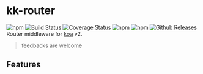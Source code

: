 # kk-router

[![npm](https://img.shields.io/npm/v/npm.svg?style=flat-square)]([![node](https://img.shields.io/node/v/gh-badges.svg?style=flat-square)]([![npm](https://img.shields.io/npm/l/express.svg?style=flat-square)](https://github.com/amenema/kk-router)))
[![Build Status](https://travis-ci.org/amenema/kk-router.svg?branch=master)](https://travis-ci.org/amenema/kk-router)
[![Coverage Status][cov-img]][cov-url]
[![npm](https://img.shields.io/npm/dt/express.svg?style=flat-square)](https://www.npmjs.com/package/kk-router)
[![npm](https://img.shields.io/npm/l/express.svg?style=flat-square)](https://github.com/amenema/kk-router)
[![Github Releases](https://img.shields.io/badge/downloads-6k-orange.svg?style=flat-square)](https://github.com/amenema/kk-router/archive/master.zip)
Router middleware for [koa](https://github.com/koajs/koa/tree/v2.x) v2.

> feedbacks are welcome

## Features


[node-image]: https://img.shields.io/node/v/koa-66.svg?style=flat-square
[node-url]: https://nodejs.org
[npm-image]: https://img.shields.io/npm/v/koa-66.svg?style=flat-square
[npm-url]: https://npmjs.org/package/kk-router
[travis-image]: https://img.shields.io/travis/menems/koa-66/master.svg?style=flat-square
[travis-url]: https://travis-ci.org/amenema/kk-router
[dep-image]: http://david-dm.org/amenema/koa-66.svg?style=flat-square
[dep-url]:http://david-dm.org/menems/koa-66
[cov-img]:https://coveralls.io/repos/menems/koa-66/badge.svg?branch=master&service=github
[cov-url]:https://coveralls.io/github/menems/koa-66?branch=master
